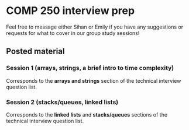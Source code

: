 # COMP 250 interview prep

Feel free to message either Sihan or Emily if you have any suggestions or requests for what to cover in our group study sessions!


## Posted material
### Session 1 (arrays, strings, a brief intro to time complexity)

Corresponds to the **arrays and strings** section of the technical interview question list.

### Session 2 (stacks/queues, linked lists)

Corresponds to the **linked lists** and **stacks/queues** sections of the technical interview question list.

